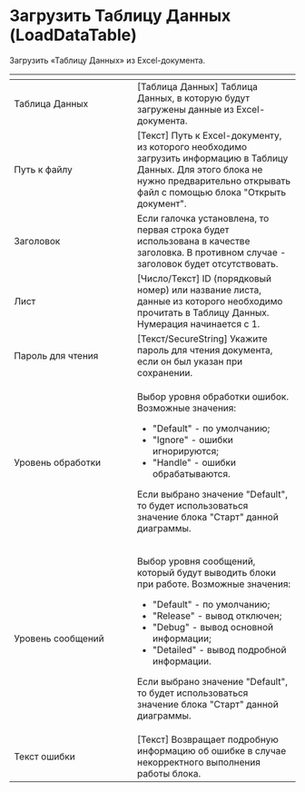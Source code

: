 # Загрузить Таблицу Данных (LoadDataTable)

Загрузить «Таблицу Данных» из Excel-документа.

<table data-header-hidden><thead><tr><th width="201"></th><th></th></tr></thead><tbody><tr><td>Таблица Данных</td><td>[Таблица Данных] Таблица Данных, в которую будут загружены данные из Excel-документа.</td></tr><tr><td>Путь к файлу</td><td>[Текст] Путь к Excel-документу, из которого необходимо загрузить информацию в Таблицу Данных. Для этого блока не нужно предварительно открывать файл с помощью блока "Открыть документ".</td></tr><tr><td>Заголовок</td><td>Если галочка установлена, то первая строка будет использована в качестве заголовка. В противном случае - заголовок будет отсутствовать.</td></tr><tr><td>Лист</td><td>[Число/Текст] ID (порядковый номер) или название листа, данные из которого необходимо прочитать в Таблицу Данных. Нумерация начинается с 1.</td></tr><tr><td>Пароль для чтения</td><td>[Текст/SecureString] Укажите пароль для чтения документа, если он был указан при сохранении.</td></tr><tr><td>Уровень обработки</td><td><p>Выбор уровня обработки ошибок. Возможные значения: </p><ul><li>"Default" - по умолчанию; </li><li>"Ignore" - ошибки игнорируются; </li><li>"Handle" - ошибки обрабатываются. </li></ul><p>Если выбрано значение "Default", то будет использоваться значение блока "Старт" данной диаграммы.</p></td></tr><tr><td>Уровень сообщений</td><td><p>Выбор уровня сообщений, который будут выводить блоки при работе. Возможные значения: </p><ul><li>"Default" - по умолчанию; </li><li>"Release" - вывод отключен; </li><li>"Debug" - вывод основной информации; </li><li>"Detailed" - вывод подробной информации. </li></ul><p>Если выбрано значение "Default", то будет использоваться значение блока "Старт" данной диаграммы.</p></td></tr><tr><td>Текст ошибки</td><td>[Текст] Возвращает подробную информацию об ошибке в случае некорректного выполнения работы блока.</td></tr></tbody></table>
